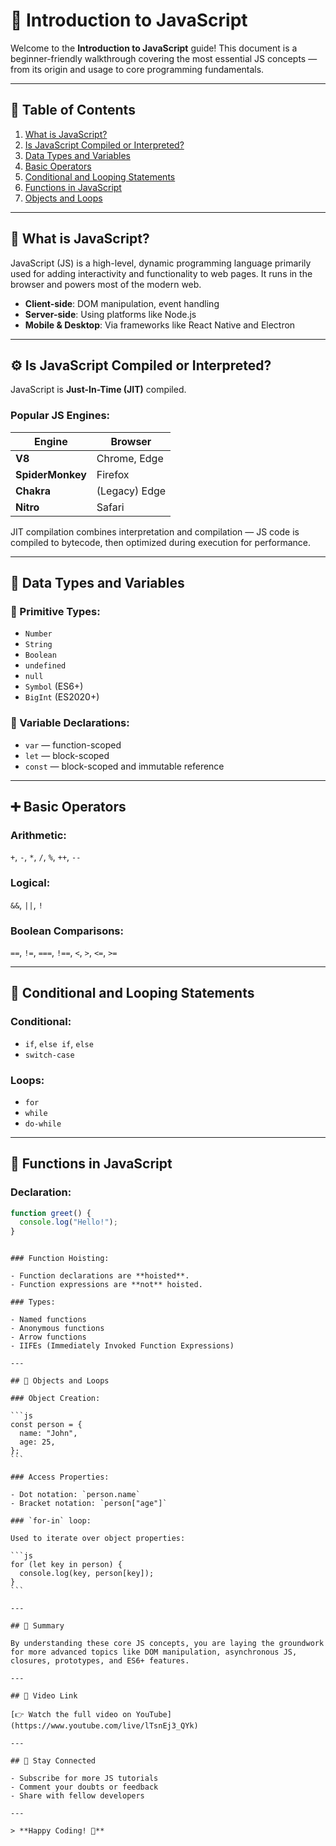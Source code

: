 # 📘 Introduction to JavaScript

Welcome to the **Introduction to JavaScript** guide! This document is a beginner-friendly walkthrough covering the most essential JS concepts — from its origin and usage to core programming fundamentals.

---

## 📌 Table of Contents

1. [What is JavaScript?](#what-is-javascript)
2. [Is JavaScript Compiled or Interpreted?](#is-javascript-compiled-or-interpreted)
3. [Data Types and Variables](#data-types-and-variables)
4. [Basic Operators](#basic-operators)
5. [Conditional and Looping Statements](#conditional-and-looping-statements)
6. [Functions in JavaScript](#functions-in-javascript)
7. [Objects and Loops](#objects-and-loops)

---

## 📖 What is JavaScript?

JavaScript (JS) is a high-level, dynamic programming language primarily used for adding interactivity and functionality to web pages. It runs in the browser and powers most of the modern web.

- **Client-side**: DOM manipulation, event handling
- **Server-side**: Using platforms like Node.js
- **Mobile & Desktop**: Via frameworks like React Native and Electron

---

## ⚙️ Is JavaScript Compiled or Interpreted?

JavaScript is **Just-In-Time (JIT)** compiled.

### Popular JS Engines:

| Engine           | Browser       |
| ---------------- | ------------- |
| **V8**           | Chrome, Edge  |
| **SpiderMonkey** | Firefox       |
| **Chakra**       | (Legacy) Edge |
| **Nitro**        | Safari        |

JIT compilation combines interpretation and compilation — JS code is compiled to bytecode, then optimized during execution for performance.

---

## 🧮 Data Types and Variables

### 🔹 Primitive Types:

- `Number`
- `String`
- `Boolean`
- `undefined`
- `null`
- `Symbol` (ES6+)
- `BigInt` (ES2020+)

### 🔹 Variable Declarations:

- `var` — function-scoped
- `let` — block-scoped
- `const` — block-scoped and immutable reference

---

## ➕ Basic Operators

### Arithmetic:

`+`, `-`, `*`, `/`, `%`, `++`, `--`

### Logical:

`&&`, `||`, `!`

### Boolean Comparisons:

`==`, `!=`, `===`, `!==`, `<`, `>`, `<=`, `>=`

---

## 🔁 Conditional and Looping Statements

### Conditional:

- `if`, `else if`, `else`
- `switch-case`

### Loops:

- `for`
- `while`
- `do-while`

---

## 🔧 Functions in JavaScript

### Declaration:

```js
function greet() {
  console.log("Hello!");
}
```

````

### Function Hoisting:

- Function declarations are **hoisted**.
- Function expressions are **not** hoisted.

### Types:

- Named functions
- Anonymous functions
- Arrow functions
- IIFEs (Immediately Invoked Function Expressions)

---

## 🧱 Objects and Loops

### Object Creation:

```js
const person = {
  name: "John",
  age: 25,
};
```

### Access Properties:

- Dot notation: `person.name`
- Bracket notation: `person["age"]`

### `for-in` loop:

Used to iterate over object properties:

```js
for (let key in person) {
  console.log(key, person[key]);
}
```

---

## 🧠 Summary

By understanding these core JS concepts, you are laying the groundwork for more advanced topics like DOM manipulation, asynchronous JS, closures, prototypes, and ES6+ features.

---

## 🎥 Video Link

[👉 Watch the full video on YouTube](https://www.youtube.com/live/lTsnEj3_QYk)

---

## 🙌 Stay Connected

- Subscribe for more JS tutorials
- Comment your doubts or feedback
- Share with fellow developers

---

> **Happy Coding! 🚀**
````
